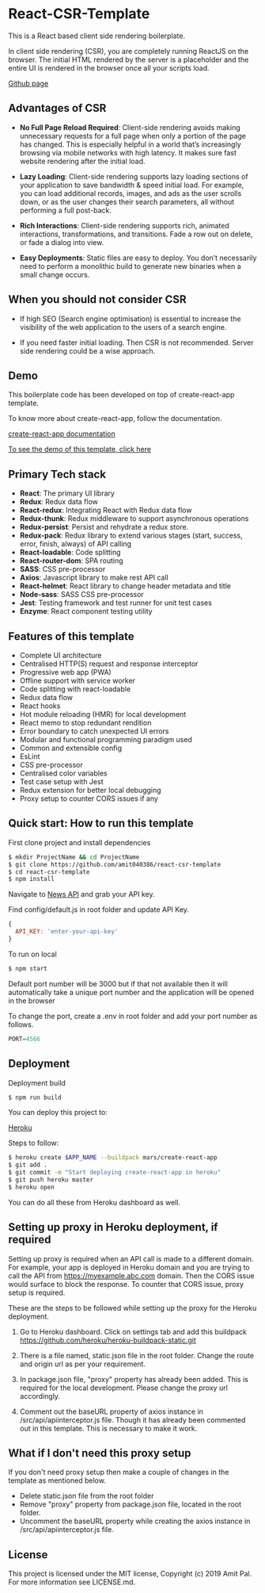 # React-CSR-Template

This is a React based client side rendering boilerplate.

In client side rendering (CSR), you are completely running ReactJS on the browser. The initial HTML rendered by the server is a placeholder and the entire UI is rendered in the browser once all your scripts load.

[Github page](https://amit040386.github.io/react-csr-template/)

## Advantages of CSR

- **No Full Page Reload Required**: Client-side rendering avoids making unnecessary requests for a full page when only a portion of the page has changed. This is especially helpful in a world that’s increasingly browsing via mobile networks with high latency. It makes sure fast website rendering after the initial load.

- **Lazy Loading**: Client-side rendering supports lazy loading sections of your application to save bandwidth & speed initial load. For example, you can load additional records, images, and ads as the user scrolls down, or as the user changes their search parameters, all without performing a full post-back.

- **Rich Interactions**: Client-side rendering supports rich, animated interactions, transformations, and transitions. Fade a row out on delete, or fade a dialog into view.

- **Easy Deployments**: Static files are easy to deploy. You don’t necessarily need to perform a monolithic build to generate new binaries when a small change occurs.

## When you should not consider CSR

- If high SEO (Search engine optimisation) is essential to increase the visibility of the web application to the users of a search engine.

- If you need faster initial loading. Then CSR is not recommended. Server side rendering could be a wise approach.

## Demo

This boilerplate code has been developed on top of create-react-app template.

To know more about create-react-app, follow the documentation.

[create-react-app documentation](https://github.com/facebook/create-react-app#readme)

[To see the demo of this template, click here](https://react-csr-template.herokuapp.com)

## Primary Tech stack

- **React**: The primary UI library
- **Redux**: Redux data flow
- **React-redux**: Integrating React with Redux data flow
- **Redux-thunk**: Redux middleware to support asynchronous operations
- **Redux-persist**: Persist and rehydrate a redux store.
- **Redux-pack**: Redux library to extend various stages (start, success, error, finish, always) of API calling
- **React-loadable**: Code splitting
- **React-router-dom**: SPA routing
- **SASS**: CSS pre-processor
- **Axios**: Javascript library to make rest API call
- **React-helmet**: React library to change header metadata and title
- **Node-sass**: SASS CSS pre-processor
- **Jest**: Testing framework and test runner for unit test cases
- **Enzyme**: React component testing utility

## Features of this template

- Complete UI architecture
- Centralised HTTP(S) request and response interceptor
- Progressive web app (PWA)
- Offline support with service worker
- Code splitting with react-loadable
- Redux data flow
- React hooks
- Hot module reloading (HMR) for local development
- React memo to stop redundant rendition
- Error boundary to catch unexpected UI errors
- Modular and functional programming paradigm used
- Common and extensible config
- EsLint
- CSS pre-processor
- Centralised color variables
- Test case setup with Jest
- Redux extension for better local debugging
- Proxy setup to counter CORS issues if any

## Quick start: How to run this template

First clone project and install dependencies

```sh
$ mkdir ProjectName && cd ProjectName
$ git clone https://github.com/amit040386/react-csr-template
$ cd react-csr-template
$ npm install
```

Navigate to [News API](https://newsapi.org/) and grab your API key.

Find config/default.js in root folder and update API Key.

```javascript
{
  API_KEY: 'enter-your-api-key'
}
```

To run on local

```sh
$ npm start
```
Default port number will be 3000 but if that not available then it will automatically take a unique port number and the application will be opened in the browser

To change the port, create a .env in root folder and add your port number as follows.

```javascript
PORT=4566
```

## Deployment

Deployment build

```sh
$ npm run build
```

You can deploy this project to:

[Heroku](https://www.heroku.com/)

Steps to follow:

```sh
$ heroku create $APP_NAME --buildpack mars/create-react-app
$ git add .
$ git commit -m "Start deploying create-react-app in heroku"
$ git push heroku master
$ heroku open
```

You can do all these from Heroku dashboard as well.

## Setting up proxy in Heroku deployment, if required

Setting up proxy is required when an API call is made to a different domain. For example, your app is deployed in Heroku domain and you are trying to call the API from https://myexample.abc.com domain. Then the CORS issue would surface to block the response. To counter that CORS issue, proxy setup is required.

These are the steps to be followed while setting up the proxy for the Heroku deployment.

1. Go to Heroku dashboard. Click on settings tab and add this buildpack https://github.com/heroku/heroku-buildpack-static.git

2. There is a file named, static.json file in the root folder. Change the route and origin url as per your requirement.

3. In package.json file, "proxy" property has already been added. This is required for the local development. Please change the proxy url accordingly.

4. Comment out the baseURL property of axios instance in /src/api/apiinterceptor.js file. Though it has already been commented out in this template. This is necessary to make it work.

## What if I don't need this proxy setup

If you don't need proxy setup then make a couple of changes in the template as mentioned below.

- Delete static.json file from the root folder
- Remove "proxy" property from package.json file, located in the root folder.
- Uncomment the baseURL property while creating the axios instance in /src/api/apiinterceptor.js file.

## License

This project is licensed under the MIT license, Copyright (c) 2019 Amit Pal. For more information see LICENSE.md.
